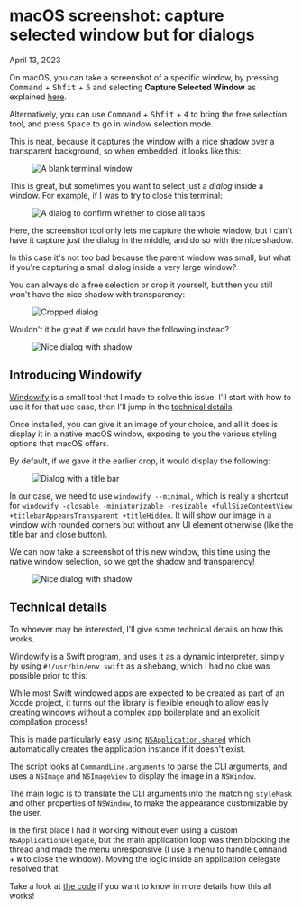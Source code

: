 # macOS screenshot: capture selected window but for dialogs
April 13, 2023

On macOS, you can take a screenshot of a specific window, by pressing
<kbd>Command</kbd> + <kbd>Shfit</kbd> + <kbd>5</kbd> and selecting
**Capture Selected Window** as explained [here](https://support.apple.com/en-ca/guide/mac-help/mh26782/mac).

Alternatively, you can use <kbd>Command</kbd> + <kbd>Shfit</kbd> +
<kbd>4</kbd> to bring the free selection tool, and press
<kbd>Space</kbd> to go in window selection mode.

This is neat, because it captures the window with a nice shadow over a
transparent background, so when embedded, it looks like this:

<figure class="center">
  <img alt="A blank terminal window" srcset="../../img/2023/04/dialog/window.png 2x">
</figure>

This is great, but sometimes you want to select just a _dialog_ inside a
window. For example, if I was to try to close this terminal:

<figure class="center">
  <img alt="A dialog to confirm whether to close all tabs" srcset="../../img/2023/04/dialog/window-dialog.png 2x">
</figure>

Here, the screenshot tool only lets me capture the whole window, but I
can't have it capture _just_ the dialog in the middle, and do so with
the nice shadow.

In this case it's not too bad because the parent window was small, but
what if you're capturing a small dialog inside a very large window?

You can always do a free selection or crop it yourself, but then you
still won't have the nice shadow with transparency:

<figure class="center">
  <img alt="Cropped dialog" srcset="../../img/2023/04/dialog/dialog-crop.png 2x">
</figure>

Wouldn't it be great if we could have the following instead?

<figure class="center">
  <img alt="Nice dialog with shadow" srcset="../../img/2023/04/dialog/dialog-shadow.png 2x">
</figure>

## Introducing Windowify

[Windowify](https://github.com/valeriangalliat/windowify) is a small
tool that I made to solve this issue. I'll start with how to use it for
that use case, then I'll jump in the [technical details](#technical-details).

Once installed, you can give it an image of your choice, and all it does
is display it in a native macOS window, exposing to you the various
styling options that macOS offers.

By default, if we gave it the earlier crop, it would display the following:

<figure class="center">
  <img alt="Dialog with a title bar" srcset="../../img/2023/04/dialog/dialog-title.png 2x">
</figure>

In our case, we need to use `windowify --minimal`, which is really a
shortcut for `windowify -closable -miniaturizable -resizable
+fullSizeContentView +titlebarAppearsTransparent +titleHidden`. It will
show our image in a window with rounded corners but without any UI
element otherwise (like the title bar and close button).

We can now take a screenshot of this new window, this time using the
native window selection, so we get the shadow and transparency!

<figure class="center">
  <img alt="Nice dialog with shadow" srcset="../../img/2023/04/dialog/dialog-shadow.png 2x">
</figure>

## Technical details

To whoever may be interested, I'll give some technical details on how
this works.

Windowify is a Swift program, and uses it as a dynamic interpreter,
simply by using `#!/usr/bin/env swift` as a shebang, which I had no clue
was possible prior to this.

While most Swift windowed apps are expected to be created as part of an
Xcode project, it turns out the library is flexible enough to allow
easily creating windows without a complex app boilerplate and an
explicit compilation process!

This is made particularly easy using
[`NSApplication.shared`](https://developer.apple.com/documentation/appkit/nsapplication/1428360-shared)
which automatically creates the application instance if it doesn't
exist.

The script looks at `CommandLine.arguments` to parse the CLI arguments,
and uses a `NSImage` and `NSImageView` to display the image in a
`NSWindow`.

The main logic is to translate the CLI arguments into the matching
`styleMask` and other properties of `NSWindow`, to make the appearance
customizable by the user.

In the first place I had it working without even using a custom
`NSApplicationDelegate`, but the main application loop was then blocking
the thread and made the menu unresponsive (I use a menu to handle
<kbD>Command</kbd> + <kbd>W</kbd> to close the window). Moving the logic
inside an application delegate resolved that.

Take a look at [the code](https://github.com/valeriangalliat/windowify/blob/main/windowify)
if you want to know in more details how this all works!
